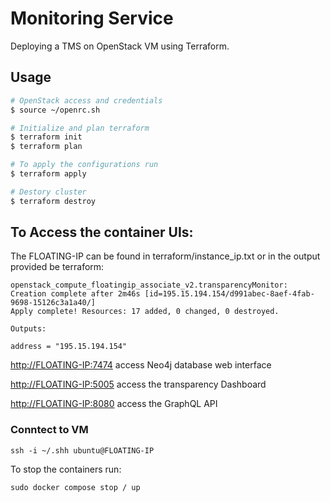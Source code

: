 # Monitoring Service
Deploying a TMS on OpenStack VM using Terraform.

## Usage

```sh
# OpenStack access and credentials
$ source ~/openrc.sh 
```

```sh
# Initialize and plan terraform 
$ terraform init
$ terraform plan
```

```sh
# To apply the configurations run 
$ terraform apply
```
```sh
# Destory cluster 
$ terraform destroy
```

## To Access the container UIs:
The FLOATING-IP can be found in terraform/instance_ip.txt or in the output provided be terraform:
```console
openstack_compute_floatingip_associate_v2.transparencyMonitor: Creation complete after 2m46s [id=195.15.194.154/d991abec-8aef-4fab-9698-15126c3a1a40/]
Apply complete! Resources: 17 added, 0 changed, 0 destroyed.

Outputs:

address = "195.15.194.154"
```
 [http://FLOATING-IP:7474](http://FLOATING-IP:7474) access Neo4j database web interface

  [http://FLOATING-IP:5005](http://FLOATING-IP:5005) access the transparency Dashboard

 [http://FLOATING-IP:8080](http://FLOATING-IP:8080) access the GraphQL API


### Conntect to VM

`ssh -i ~/.shh ubuntu@FLOATING-IP`

To stop the containers run:

 `sudo docker compose stop / up`